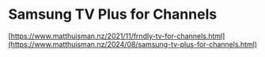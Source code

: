 # Samsung TV Plus for Channels

[https://www.matthuisman.nz/2021/11/frndly-tv-for-channels.html](https://www.matthuisman.nz/2024/08/samsung-tv-plus-for-channels.html)
